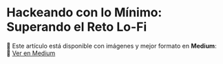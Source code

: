 # Hackeando con lo Mínimo: Superando el Reto Lo-Fi  

🚀 Este artículo está disponible con imágenes y mejor formato en **Medium**:  
🔗 [Ver en Medium](https://medium.com/@chrstntapia/hackeando-con-lo-m%C3%ADnimo-superando-el-reto-lo-fi-62abaa119526)  
